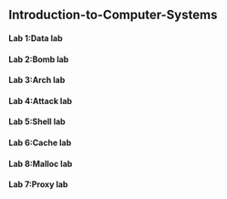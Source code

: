 ## Introduction-to-Computer-Systems
#### Lab 1:Data lab
#### Lab 2:Bomb lab
#### Lab 3:Arch lab
#### Lab 4:Attack lab
#### Lab 5:Shell lab
#### Lab 6:Cache lab
#### Lab 8:Malloc lab
#### Lab 7:Proxy lab
